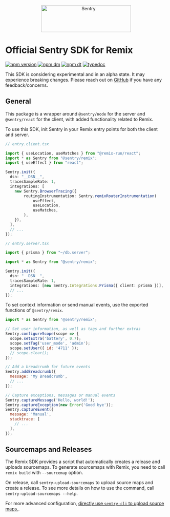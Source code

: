 <p align="center">
  <a href="https://sentry.io/?utm_source=github&utm_medium=logo" target="_blank">
    <img src="https://sentry-brand.storage.googleapis.com/sentry-wordmark-dark-280x84.png" alt="Sentry" width="280" height="84">
  </a>
</p>

# Official Sentry SDK for Remix

[![npm version](https://img.shields.io/npm/v/@sentry/nextjs.svg)](https://www.npmjs.com/package/@sentry/remix)
[![npm dm](https://img.shields.io/npm/dm/@sentry/nextjs.svg)](https://www.npmjs.com/package/@sentry/remix)
[![npm dt](https://img.shields.io/npm/dt/@sentry/nextjs.svg)](https://www.npmjs.com/package/@sentry/remix)
[![typedoc](https://img.shields.io/badge/docs-typedoc-blue.svg)](http://getsentry.github.io/sentry-javascript/)

This SDK is considering experimental and in an alpha state. It may experience breaking changes. Please reach out on [GitHub](https://github.com/getsentry/sentry-javascript/issues/new/choose) if you have any feedback/concerns.
## General

This package is a wrapper around `@sentry/node` for the server and `@sentry/react` for the client, with added functionality related to Remix.

To use this SDK, init Sentry in your Remix entry points for both the client and server.

```typescript
// entry.client.tsx

import { useLocation, useMatches } from "@remix-run/react";
import * as Sentry from "@sentry/remix";
import { useEffect } from "react";

Sentry.init({
  dsn: "__DSN__",
  tracesSampleRate: 1,
  integrations: [
    new Sentry.BrowserTracing({
        routingInstrumentation: Sentry.remixRouterInstrumentation(
            useEffect,
            useLocation,
            useMatches,
        ),
    }),
  ],
  // ...
});
```

```typescript
// entry.server.tsx

import { prisma } from "~/db.server";

import * as Sentry from "@sentry/remix";

Sentry.init({
  dsn: "__DSN__",
  tracesSampleRate: 1,
  integrations: [new Sentry.Integrations.Prisma({ client: prisma })],
  // ...
});
```

To set context information or send manual events, use the exported functions of `@sentry/remix`.

```javascript
import * as Sentry from '@sentry/remix';

// Set user information, as well as tags and further extras
Sentry.configureScope(scope => {
  scope.setExtra('battery', 0.7);
  scope.setTag('user_mode', 'admin');
  scope.setUser({ id: '4711' });
  // scope.clear();
});

// Add a breadcrumb for future events
Sentry.addBreadcrumb({
  message: 'My Breadcrumb',
  // ...
});

// Capture exceptions, messages or manual events
Sentry.captureMessage('Hello, world!');
Sentry.captureException(new Error('Good bye'));
Sentry.captureEvent({
  message: 'Manual',
  stacktrace: [
    // ...
  ],
});
```

## Sourcemaps and Releases

The Remix SDK provides a script that automatically creates a release and uploads sourcemaps.
To generate sourcemaps with Remix, you need to call `remix build` with `--sourcemap` option. 

On release, call `sentry-upload-sourcemaps` to upload source maps and create a release. To see more details on how to use the command, call `sentry-upload-sourcemaps --help`.

For more advanced configuration, [directly use `sentry-cli` to upload source maps.](https://github.com/getsentry/sentry-cli).
